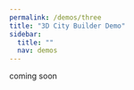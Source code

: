```yaml
---
permalink: /demos/three
title: "3D City Builder Demo"
sidebar:
  title: ""
  nav: demos
---
```


coming soon

<!-- <iframe frameborder="0" src="https://itch.io/embed-upload/2175752?color=ffffff" allowfullscreen="" width="980" height="688"><a href="https://ididgame.itch.io/lignum-vitae">Play Lignum Vitae on itch.io</a></iframe>

this is a demo that shows you what you can do -->